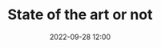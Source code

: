 ---
title: State of the art or not
type: Keynote
date: '2022-09-28 12:00'
room: Main Room
lead: Aenean eu interdum neque, eget aliquam lorem. Nunc accumsan leo vitae mi molestie commodo. In mattis velit sed efficitur tincidunt. Aliquam ullamcorper lacinia nunc auctor finibus. Morbi pulvinar vitae diam ut viverra. Donec faucibus erat sed quam rutrum, quis imperdiet dui faucibus. Proin mattis ex at nulla viverra pulvinar. Nulla ac nulla id purus vestibulum bibendum eget ut diam. 
---